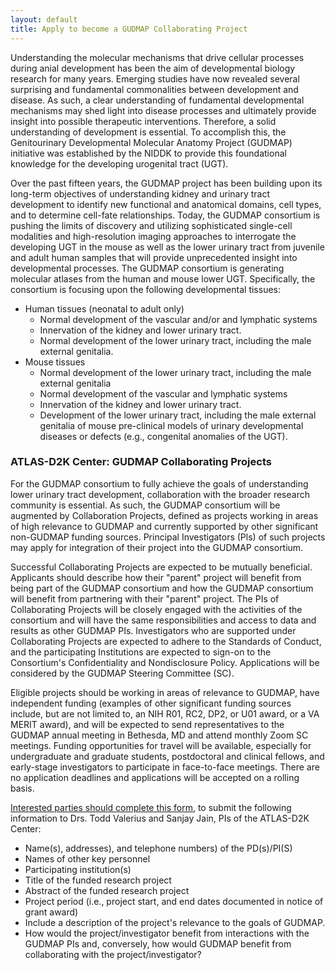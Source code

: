 ```yaml
---
layout: default
title: Apply to become a GUDMAP Collaborating Project
---
```


Understanding the molecular mechanisms that drive cellular processes during anial development has been the aim of developmental biology research for many years. Emerging studies have now revealed several surprising and fundamental commonalities between development and disease. As such, a clear understanding of fundamental developmental mechanisms may shed light into disease processes and ultimately provide insight into possible therapeutic interventions. Therefore, a solid understanding of development is essential. To accomplish this, the Genitourinary Developmental Molecular Anatomy Project (GUDMAP) initiative was established by the NIDDK to provide this foundational knowledge for the developing urogenital tract (UGT).

Over the past fifteen years, the GUDMAP project has been building upon its long-term objectives of understanding kidney and urinary tract development to identify new functional and anatomical domains, cell types, and to determine cell-fate relationships. Today, the GUDMAP consortium is pushing the limits of discovery and utilizing sophisticated single-cell modalities and high-resolution imaging approaches to interrogate the developing UGT in the mouse as well as the lower urinary tract from juvenile and adult human samples that will provide unprecedented insight into developmental processes. The GUDMAP consortium is generating molecular atlases from the human and mouse lower UGT. Specifically, the consortium is focusing upon the following developmental tissues:

- ﻿﻿Human tissues (neonatal to adult only)
    - Normal development of the vascular and/or and lymphatic systems
    - ﻿﻿Innervation of the kidney and lower urinary tract.
    - Normal development of the lower urinary tract, including the male external genitalia.
- Mouse tissues
    - Normal development of the lower urinary tract, including the male external genitalia
    - Normal development of the vascular and lymphatic systems
    - Innervation of the kidney and lower urinary tract.
    - Development of the lower urinary tract, including the male external genitalia of mouse pre-clinical models of urinary developmental diseases or defects (e.g., congenital anomalies of the UGT).

### ATLAS-D2K Center: GUDMAP Collaborating Projects

For the GUDMAP consortium to fully achieve the goals of understanding lower urinary tract development, collaboration with the broader research community is essential. As such, the GUDMAP consortium will be augmented by Collaboration Projects, defined as projects working in areas of high relevance to GUDMAP and currently supported by other significant non-GUDMAP funding sources. Principal Investigators (Pls) of such projects may apply for integration of their project into the GUDMAP consortium.

Successful Collaborating Projects are expected to be mutually beneficial. Applicants should describe how their "parent" project will benefit from being part of the GUDMAP consortium and how the GUDMAP consortium will benefit from partnering with their "parent" project. The PIs of Collaborating Projects will be closely engaged with the activities of the consortium and will have the same responsibilities and access to data and results as other GUDMAP PIs. Investigators who are supported under Collaborating Projects are expected to adhere to the Standards of Conduct, and the participating Institutions are expected to sign-on to the Consortium's Confidentiality and Nondisclosure Policy. Applications will be considered by the GUDMAP Steering Committee (SC).

Eligible projects should be working in areas of relevance to GUDMAP, have independent funding (examples of other significant funding sources include, but are not limited to, an NIH R01, RC2, DP2, or U01 award, or a VA MERIT award), and will be expected to send representatives to the GUDMAP annual meeting in Bethesda, MD and attend monthly Zoom SC meetings. Funding opportunities for travel will be available, especially for undergraduate and graduate students, postdoctoral and clinical fellows, and early-stage investigators to participate in face-to-face meetings. There are no application deadlines and applications will be accepted on a rolling basis.

[Interested parties should complete this form](TBD), to submit the following information to Drs. Todd Valerius and Sanjay Jain, PIs of the ATLAS-D2K Center:

- Name(s), addresses), and telephone numbers) of the PD(s)/PI(S)
- Names of other key personnel
- ﻿﻿Participating institution(s)
- Title of the funded research project
- Abstract of the funded research project
- Project period (i.e., project start, and end dates documented in notice of grant award)
- Include a description of the project's relevance to the goals of GUDMAP.
- How would the project/investigator benefit from interactions with the GUDMAP PIs and, conversely, how would GUDMAP benefit from collaborating with the project/investigator?
